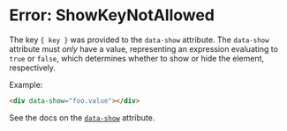 # Error: ShowKeyNotAllowed

The key `{ key }` was provided to the `data-show` attribute. The `data-show` attribute must _only_ have a value, representing an expression evaluating to `true` or `false`, which determines whether to show or hide the element, respectively.

Example:

```html
<div data-show="foo.value"></div>
```

See the docs on the [`data-show`](https://data-star.dev/reference/plugins_browser#show) attribute.